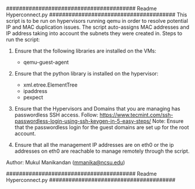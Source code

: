 ######################################## Readme Hyperconnect.py #######################################
This script is to be run on hypervisors running qemu in order to resolve potential IP and MAC duplication issues. The script auto-assigns MAC addresses and IP address taking into account the subnets they were created in. 
Steps to run the script: 
1. Ensure that the following libraries are installed on the VMs: 
	- qemu-guest-agent
2. Ensure that the python library is installed on the hypervisor: 
	- xml.etree.ElementTree
	- ipaddress
	- pexpect
	
3. Ensure that the Hypervisors and Domains that you are managing has passwordless SSH access. Follow: https://www.tecmint.com/ssh-passwordless-login-using-ssh-keygen-in-5-easy-steps/
Note: Ensure that the passwordless login for the guest domains are set up for the root account. 

4. Ensure that all the management IP addresses are on eth0 or the ip addresses on eth0 are reachable to manage remotely through the script.

Author: 
Mukul Manikandan (mmanika@ncsu.edu)

######################################## Readme Hyperconnect.py #######################################
